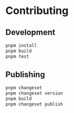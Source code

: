 # Contributing

## Development

```bash
pnpm install
pnpm build
pnpm test
```

## Publishing

```bash
pnpm changeset
pnpm changeset version
pnpm build
pnpm changeset publish
```
